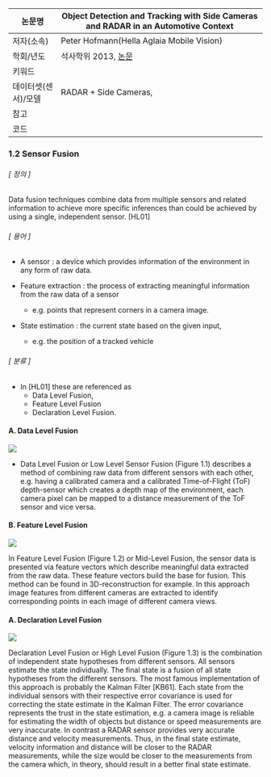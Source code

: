 |논문명 |Object Detection and Tracking with Side Cameras and RADAR in an Automotive Context |
| --- | --- |
| 저자\(소속\) | Peter Hofmann\(Hella Aglaia Mobile Vision\) |
| 학회/년도 | 석사학위 2013, [논문](http://www.mi.fu-berlin.de/inf/groups/ag-ki/Theses/Completed-theses/Master_Diploma-theses/2013/Hofmann/Master-Hofmann.pdf?1381479774) |
| 키워드 | |
| 데이터셋(센서)/모델 |RADAR + Side Cameras, |
| 참고 | |
| 코드 | |


### 1.2 Sensor Fusion

###### [ 정의 ]

Data fusion techniques combine data from multiple sensors and related information to achieve more specific inferences than could be achieved by using a single, independent sensor. [HL01]

###### [ 용어 ]

- A sensor : a device which provides information of the environment in any form of raw data. 

- Feature extraction : the process of extracting meaningful information from the raw data of a sensor
	-  e.g. points that represent corners in a camera image. 

- State estimation : the current state based on the given input, 
	- e.g. the position of a tracked vehicle

###### [ 분류 ]

- In [HL01] these are referenced as 
	- Data Level Fusion, 
	- Feature Level Fusion 
	- Declaration Level Fusion. 

#### A. Data Level Fusion

![](https://i.imgur.com/VISRuZz.png)

- Data Level Fusion or Low Level Sensor Fusion (Figure 1.1) describes a method of combining raw data from different sensors with each other, e.g. having a calibrated camera and a calibrated Time-of-Flight (ToF) depth-sensor which creates
a depth map of the environment, each camera pixel can be mapped to a distance measurement of the ToF sensor and vice versa.

#### B. Feature Level Fusion

![](https://i.imgur.com/NQv8AFk.png)

In Feature Level Fusion (Figure 1.2) or Mid-Level Fusion, the sensor data is
presented via feature vectors which describe meaningful data extracted from the
raw data. These feature vectors build the base for fusion. This method can be
found in 3D-reconstruction for example. In this approach image features from
different cameras are extracted to identify corresponding points in each image of
different camera views.

#### A. Declaration Level Fusion

![](https://i.imgur.com/ezCh0VE.png)

Declaration Level Fusion or High Level Fusion (Figure 1.3) is the combination
of independent state hypotheses from different sensors. All sensors estimate the
state individually. The final state is a fusion of all state hypotheses from the
different sensors. The most famous implementation of this approach is probably
the Kalman Filter [KB61]. Each state from the individual sensors with their
respective error covariance is used for correcting the state estimate in the Kalman
Filter. The error covariance represents the trust in the state estimation, e.g. a
camera image is reliable for estimating the width of objects but distance or speed
measurements are very inaccurate. In contrast a RADAR sensor provides very
accurate distance and velocity measurements. Thus, in the final state estimate,
velocity information and distance will be closer to the RADAR measurements,
while the size would be closer to the measurements from the camera which, in
theory, should result in a better final state estimate.
<!--stackedit_data:
eyJoaXN0b3J5IjpbLTg1OTg2MTk1NV19
-->